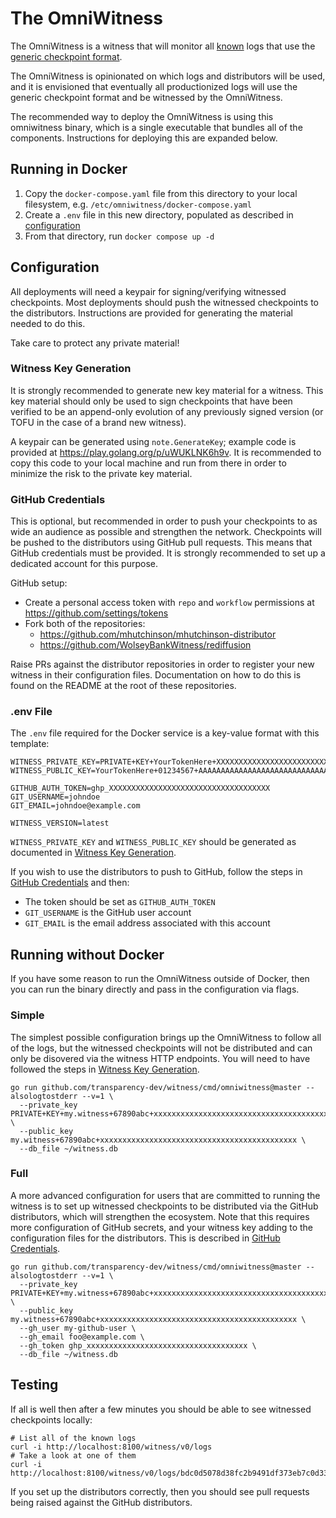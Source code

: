 # The OmniWitness

The OmniWitness is a witness that will monitor all [known](../../omniwitness/logs.yaml) logs that use
the [generic checkpoint format](https://github.com/transparency-dev/formats/tree/main/log).

The OmniWitness is opinionated on which logs and distributors will be used, and it is envisioned that eventually all productionized logs will use the generic checkpoint format and be witnessed by the OmniWitness.

The recommended way to deploy the OmniWitness is using this omniwitness binary, which is
a single executable that bundles all of the components. Instructions for deploying this are expanded below.

## Running in Docker

1. Copy the `docker-compose.yaml` file from this directory to your local filesystem, e.g. `/etc/omniwitness/docker-compose.yaml`
1. Create a `.env` file in this new directory, populated as described in [configuration](#configuration)
1. From that directory, run `docker compose up -d`

## Configuration

All deployments will need a keypair for signing/verifying witnessed checkpoints.
Most deployments should push the witnessed checkpoints to the distributors.
Instructions are provided for generating the material needed to do this.

Take care to protect any private material!

### Witness Key Generation

It is strongly recommended to generate new key material for a witness. This key
material should only be used to sign checkpoints that have been verified to be
an append-only evolution of any previously signed version (or TOFU in the case
of a brand new witness).

A keypair can be generated using `note.GenerateKey`; example code is provided
at https://play.golang.org/p/uWUKLNK6h9v. It is recommended to copy this code
to your local machine and run from there in order to minimize the risk to the
private key material.

### GitHub Credentials

This is optional, but recommended in order to push your checkpoints to as wide
an audience as possible and strengthen the network.
Checkpoints will be pushed to the distributors using GitHub pull requests.
This means that GitHub credentials must be provided.
It is strongly recommended to set up a dedicated account for this purpose.

GitHub setup:
  * Create a personal access token with `repo` and `workflow` permissions at https://github.com/settings/tokens
  * Fork both of the repositories:
    * https://github.com/mhutchinson/mhutchinson-distributor
    * https://github.com/WolseyBankWitness/rediffusion

Raise PRs against the distributor repositories in order to register your new
witness in their configuration files. Documentation on how to do this is found
on the README at the root of these repositories.

### .env File

The `.env` file required for the Docker service is a key-value format with this template:

```
WITNESS_PRIVATE_KEY=PRIVATE+KEY+YourTokenHere+XXXXXXXXXXXXXXXXXXXXXXXXXXXXXXXXXXXXXXXXXXXXXXXXXXXXX
WITNESS_PUBLIC_KEY=YourTokenHere+01234567+AAAAAAAAAAAAAAAAAAAAAAAAAAAAAAAAAAAAAAAAAAAA

GITHUB_AUTH_TOKEN=ghp_XXXXXXXXXXXXXXXXXXXXXXXXXXXXXXXXXXXX
GIT_USERNAME=johndoe
GIT_EMAIL=johndoe@example.com

WITNESS_VERSION=latest
```

`WITNESS_PRIVATE_KEY` and `WITNESS_PUBLIC_KEY` should be generated as documented in [Witness Key Generation](#witness-key-generation).

If you wish to use the distributors to push to GitHub, follow the steps in [GitHub Credentials](#github-credentials) and then:
  * The token should be set as `GITHUB_AUTH_TOKEN`
  * `GIT_USERNAME` is the GitHub user account
  * `GIT_EMAIL` is the email address associated with this account

## Running without Docker

If you have some reason to run the OmniWitness outside of Docker, then you can run the binary directly and pass in the configuration via flags.

### Simple

The simplest possible configuration brings up the OmniWitness to follow all of the logs,
but the witnessed checkpoints will not be distributed and can only be disovered via the
witness HTTP endpoints.
You will need to have followed the steps in [Witness Key Generation](#witness-key-generation).

```
go run github.com/transparency-dev/witness/cmd/omniwitness@master --alsologtostderr --v=1 \
  --private_key PRIVATE+KEY+my.witness+67890abc+xxxxxxxxxxxxxxxxxxxxxxxxxxxxxxxxxxxxxxxxxxxx \
  --public_key my.witness+67890abc+xxxxxxxxxxxxxxxxxxxxxxxxxxxxxxxxxxxxxxxxxxxx \
  --db_file ~/witness.db
```

### Full

A more advanced configuration for users that are committed to running the witness is to
set up witnessed checkpoints to be distributed via the GitHub distributors, which will
strengthen the ecosystem. Note that this requires more configuration of GitHub secrets,
and your witness key adding to the configuration files for the distributors.
This is described in [GitHub Credentials](#github-credentials).

```
go run github.com/transparency-dev/witness/cmd/omniwitness@master --alsologtostderr --v=1 \
  --private_key PRIVATE+KEY+my.witness+67890abc+xxxxxxxxxxxxxxxxxxxxxxxxxxxxxxxxxxxxxxxxxxxx \
  --public_key my.witness+67890abc+xxxxxxxxxxxxxxxxxxxxxxxxxxxxxxxxxxxxxxxxxxxx \
  --gh_user my-github-user \
  --gh_email foo@example.com \
  --gh_token ghp_xxxxxxxxxxxxxxxxxxxxxxxxxxxxxxxxxxxx \
  --db_file ~/witness.db
```

## Testing

If all is well then after a few minutes you should be able to see witnessed checkpoints locally:

```
# List all of the known logs
curl -i http://localhost:8100/witness/v0/logs
# Take a look at one of them
curl -i http://localhost:8100/witness/v0/logs/bdc0d5078d38fc2b9491df373eb7c0d3365bfe661c83edc89112fd38719dc3a0/checkpoint
```

If you set up the distributors correctly, then you should see pull requests being raised against the GitHub distributors.
